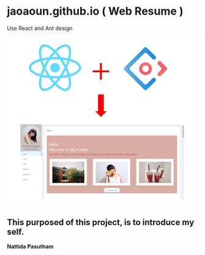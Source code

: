 # jaoaoun.github.io ( Web Resume )

Use React and Ant design 

![JaoaounResume](dataflow.JPG)
    
   This purposed of this project, is to introduce my self. 
---
**Nattida Pasutham**

